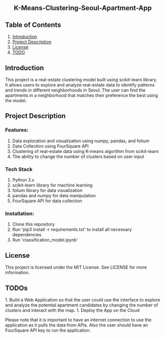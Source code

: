 <center><h2>K-Means-Clustering-Seoul-Apartment-App</h2></center>

<h2>Table of Contents </h2>

1. <a href="#introduction">Introduction</a> 
2. <a href="#project">Project Description</a> 
3. <a href="#License">License</a> 
4. <a href="#todo">TODO</a> 

<h2 id="introduction">Introduction </h2>
This project is a real-estate clustering model built using scikit-learn library. It allows users to explore and analyze real-estate data to identify patterns and trends in different neighborhoods in Seoul. The user can find the apartments in a neighborhood that matches their preference the best using the model.

<h2 id="project">Project Description </h2>

### Features:
1. Data exploration and visualization using numpy, pandas, and folium
2. Data Collection using FourSquare API
2. Clustering of real-estate data using K-means algorithm from scikit-learn
3. The ability to change the number of clusters based on user input

### Tech Stack
1. Python 3.x
2. scikit-learn library for machine learning
3. folium library for data visualization
4. pandas and numpy for data manipulation
5. FourSquare API for data collection

### Installation:
1. Clone this repository 
2. Run 'pip3 install -r requirements.txt' to install all necessary dependencies
3. Run 'classification_model.ipynb'

<h2 id="License">License </h2>
This project is licensed under the MIT License. See LICENSE for more information.

<h2 id="todo">TODOs </h2>
1. Build a Web Application so that the user could use the interface to explore and analyze the potential apartment candidates by changing the number of clusters and interact with the map.
1. Deploy the App on the Cloud

Please note that it is important to have an internet connection to use the application as it pulls the data from APIs. Also the user should have an FourSquare API key to run the application.



